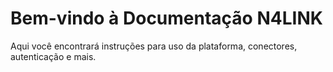 # Bem-vindo à Documentação N4LINK

Aqui você encontrará instruções para uso da plataforma, conectores, autenticação e mais.